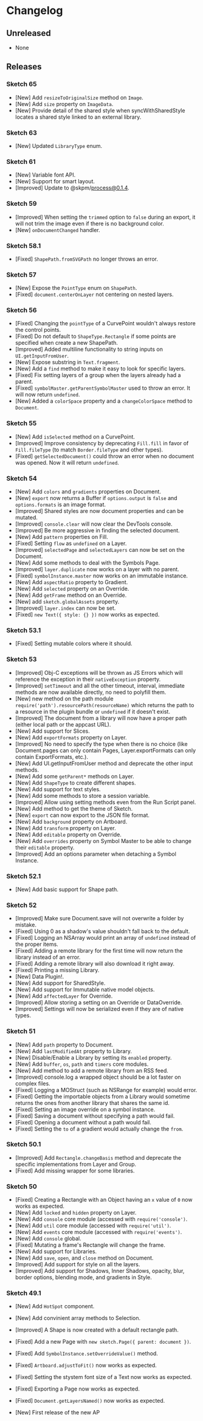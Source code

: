 # Changelog

## Unreleased

- None

## Releases

### Sketch 65

- [New] Add `resizeToOriginalSize` method on `Image`.
- [New] Add `size` property on `ImageData`.
- [New] Provide detail of the shared style when syncWithSharedStyle locates a shared style linked to an external library.

### Sketch 63

- [New] Updated `LibraryType` enum.

### Sketch 61

- [New] Variable font API.
- [New] Support for smart layout.
- [Improved] Update to @skpm/process@0.1.4.

### Sketch 59

- [Improved] When setting the `trimmed` option to `false` during an export, it will not trim the image even if there is no background color.
- [New] `onDocumentChanged` handler.

### Sketch 58.1

- [Fixed] `ShapePath.fromSVGPath` no longer throws an error.

### Sketch 57

- [New] Expose the `PointType` enum on `ShapePath`.
- [Fixed] `document.centerOnLayer` not centering on nested layers.

### Sketch 56

- [Fixed] Changing the `pointType` of a CurvePoint wouldn't always restore the control points.
- [Fixed] Do not default to `ShapeType.Rectangle` if some points are specified when create a new ShapePath.
- [Improved] Added multiline functionality to string inputs on `UI.getInputFromUser`.
- [New] Expose substring in `Text.fragment`.
- [New] Add a `find` method to make it easy to look for specific layers.
- [Fixed] Fix setting layers of a group when the layers already had a parent.
- [Fixed] `symbolMaster.getParentSymbolMaster` used to throw an error. It will now return `undefined`.
- [New] Added a `colorSpace` property and a `changeColorSpace` method to `Document`.

### Sketch 55

- [New] Add `isSelected` method on a CurvePoint.
- [Improved] Improve consistency by deprecating `Fill.fill` in favor of `Fill.fileType` (to match `Border.fileType` and other types).
- [Fixed] `getSelectedDocument()` could throw an error when no document was opened. Now it will return `undefined`.

### Sketch 54

- [New] Add `colors` and `gradients` properties on Document.
- [New] `export` now returns a Buffer if `options.output` is `false` and `options.formats` is an image format.
- [Improved] Shared styles are now document properties and can be mutated.
- [Improved] `console.clear` will now clear the DevTools console.
- [Improved] Be more aggressive in finding the selected document.
- [New] Add `pattern` properties on Fill.
- [Fixed] Setting `flow` as `undefined` on a Layer.
- [Improved] `selectedPage` and `selectedLayers` can now be set on the Document.
- [New] Add some methods to deal with the Symbols Page.
- [Improved] `layer.duplicate` now works on a layer with no parent.
- [Fixed] `symbolInstance.master` now works on an immutable instance.
- [New] Add `aspectRatio` property to Gradient.
- [New] Add `selected` property on an Override.
- [New] Add `getFrame` method on an Override.
- [New] add `sketch.globalAssets` property.
- [Improved] `layer.index` can now be set.
- [Fixed] `new Text({ style: {} })` now works as expected.

### Sketch 53.1

- [Fixed] Setting mutable colors where it should.

### Sketch 53

- [Improved] Obj-C exceptions will be thrown as JS Errors which will reference the exception in their `nativeException` property.
- [Improved] `setTimeout` and all the other timeout, interval, immediate methods are now available directly, no need to polyfill them.
- [New] new method on the path module `require('path').resourcePath(resourceName)` which returns the path to a resource in the plugin bundle or `undefined` if it doesn't exist.
- [Improved] The document from a library will now have a proper path (either local path or the appcast URL).
- [New] Add support for Slices.
- [New] Add `exportFormats` property on Layer.
- [Improved] No need to specify the type when there is no choice (like Document.pages can only contain Pages, Layer.exportFormats can only contain ExportFormats, etc.).
- [New] Add UI.getInputFromUser method and deprecate the other input methods.
- [New] Add some `getParent*` methods on Layer.
- [New] Add `ShapeType` to create different shapes.
- [New] Add support for text styles.
- [New] Add some methods to store a session variable.
- [Improved] Allow using setting methods even from the Run Script panel.
- [New] Add method to get the theme of Sketch.
- [New] `export` can now export to the JSON file format.
- [New] Add `background` property on Artboard.
- [New] Add `transform` property on Layer.
- [New] Add `editable` property on Override.
- [New] Add `overrides` property on Symbol Master to be able to change their `editable` property.
- [Improved] Add an options parameter when detaching a Symbol Instance.

### Sketch 52.1

- [New] Add basic support for Shape path.

### Sketch 52

- [Improved] Make sure Document.save will not overwrite a folder by mistake.
- [Fixed] Using 0 as a shadow's value shouldn't fall back to the default.
- [Fixed] Logging an NSArray would print an array of `undefined` instead of the proper items.
- [Fixed] Adding a remote library for the first time will now return the library instead of an error.
- [Fixed] Adding a remote library will also download it right away.
- [Fixed] Printing a missing Library.
- [New] Data Plugin!.
- [New] Add support for SharedStyle.
- [New] Add support for Immutable native model objects.
- [New] Add `affectedLayer` for Override.
- [Improved] Allow storing a setting on an Override or DataOverride.
- [Improved] Settings will now be serialized even if they are of native types.

### Sketch 51

- [New] Add `path` property to Document.
- [New] Add `lastModifiedAt` property to Library.
- [New] Disable/Enable a Library by setting its `enabled` property.
- [New] Add `buffer`, `os`, `path` and `timers` core modules.
- [New] Add method to add a remote library from an RSS feed.
- [Improved] console.log a wrapped object should be a lot faster on complex files.
- [Fixed] Logging a MOStruct (such as NSRange for example) would error.
- [Fixed] Getting the importable objects from a Library would sometime returns the ones from another library that shares the same id.
- [Fixed] Setting an image override on a symbol instance.
- [Fixed] Saving a document without specifying a path would fail.
- [Fixed] Opening a document without a path would fail.
- [Fixed] Setting the `to` of a gradient would actually change the `from`.

### Sketch 50.1

- [Improved] Add `Rectangle.changeBasis` method and deprecate the specific implementations from Layer and Group.
- [Fixed] Add missing wrapper for some libraries.

### Sketch 50

- [Fixed] Creating a Rectangle with an Object having an `x` value of `0` now works as expected.
- [New] Add `locked` and `hidden` property on Layer.
- [New] Add `console` core module (accessed with `require('console')`.
- [New] Add `util` core module (accessed with `require('util')`.
- [New] Add `events` core module (accessed with `require('events')`.
- [New] Add `console` global.
- [Fixed] Mutating a frame's Rectangle will change the frame.
- [New] Add support for Libraries.
- [New] Add `save`, `open`, and `close` method on Document.
- [Improved] Add support for style on all the layers.
- [Improved] Add support for Shadows, Inner Shadows, opacity, blur, border options, blending mode, and gradients in Style.

### Sketch 49.1

- [New] Add `HotSpot` component.
- [New] Add convinient array methods to Selection.
- [Improved] A Shape is now created with a default rectangle path.
- [Fixed] Add a new Page with `new sketch.Page({ parent: document })`.
- [Fixed] Add `SymbolInstance.setOverrideValue()` method.
- [Fixed] `Artboard.adjustToFit()` now works as expected.
- [Fixed] Setting the stystem font size of a Text now works as expected.
- [Fixed] Exporting a Page now works as expected.
- [Fixed] `Document.getLayersNamed()` now works as expected.

- [New] First release of the new AP
